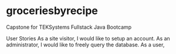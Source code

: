 # groceriesbyrecipe
Capstone for TEKSystems Fullstack Java Bootcamp

User Stories
As a site visitor, I would like to setup an account.
As an administrator, I would like to freely query the database.
As a user,

